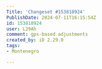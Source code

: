 ```yaml
---
Title: 'Changeset #153818924'
PublishDate: 2024-07-11T16:15:54Z
id: 153818924
user: L29Ah
comment: gps-based adjustments
created_by: iD 2.29.0
tags:
- Montenegro

---
```

